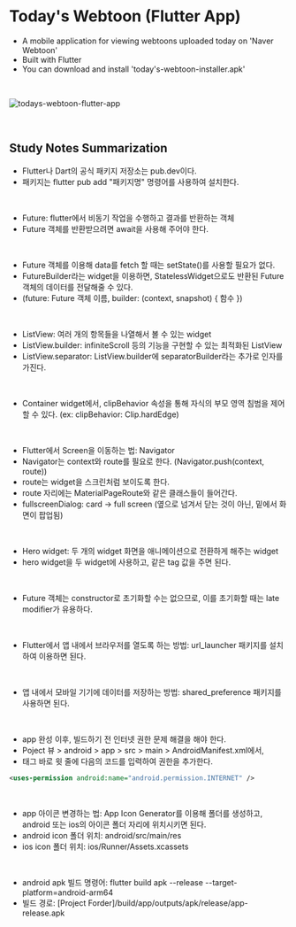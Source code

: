 # Today's Webtoon (Flutter App)

- A mobile application for viewing webtoons uploaded today on 'Naver Webtoon'
- Built with Flutter
- You can download and install 'today's-webtoon-installer.apk'

<br>

![todays-webtoon-flutter-app](https://github.com/yeohj0710/todays-webtoon-flutter-app/assets/93759367/115c9d9e-5bb1-4a1c-bdfa-c6b30bf50f2f)

<br>

## Study Notes Summarization

- Flutter나 Dart의 공식 패키지 저장소는 pub.dev이다.
- 패키지는 flutter pub add "패키지명" 명령어를 사용하여 설치한다.

<br>

- Future: flutter에서 비동기 작업을 수행하고 결과를 반환하는 객체
- Future 객체를 반환받으려면 await을 사용해 주어야 한다.

<br>

- Future 객체를 이용해 data를 fetch 할 때는 setState()를 사용할 필요가 없다.
- FutureBuilder라는 widget을 이용하면, StatelessWidget으로도 반환된 Future 객체의 데이터를 전달해줄 수 있다.
- (future: Future 객체 이름, builder: (context, snapshot) { 함수 })

<br>

- ListView: 여러 개의 항목들을 나열해서 볼 수 있는 widget
- ListView.builder: infiniteScroll 등의 기능을 구현할 수 있는 최적화된 ListView
- ListView.separator: ListView.builder에 separatorBuilder라는 추가로 인자를 가진다.

<br>

- Container widget에서, clipBehavior 속성을 통해 자식의 부모 영역 침범을 제어할 수 있다. (ex: clipBehavior: Clip.hardEdge) 

<br>

- Flutter에서 Screen을 이동하는 법: Navigator
- Navigator는 context와 route를 필요로 한다. (Navigator.push(context, route))
- route는 widget을 스크린처럼 보이도록 한다. 
- route 자리에는 MaterialPageRoute와 같은 클래스들이 들어간다.
- fullscreenDialog: card → full screen (옆으로 넘겨서 닫는 것이 아닌, 밑에서 화면이 팝업됨)

<br>

- Hero widget: 두 개의 widget 화면을 애니메이션으로 전환하게 해주는 widget
- hero widget을 두 widget에 사용하고, 같은 tag 값을 주면 된다.

<br>

- Future 객체는 constructor로 초기화할 수는 없으므로, 이를 초기화할 때는 late modifier가 유용하다.

<br>

- Flutter에서 앱 내에서 브라우저를 열도록 하는 방법: url_launcher 패키지를 설치하여 이용하면 된다.

<br>

- 앱 내에서 모바일 기기에 데이터를 저장하는 방법: shared_preference 패키지를 사용하면 된다.

<br>

- app 완성 이후, 빌드하기 전 인터넷 권한 문제 해결을 해야 한다.
- Poject 뷰 > android > app > src > main > AndroidManifest.xml에서,
- <application> 태그 바로 윗 줄에 다음의 코드를 입력하여 권한을 추가한다.
```xml
<uses-permission android:name="android.permission.INTERNET" />
```

<br>

- app 아이콘 변경하는 법: App Icon Generator를 이용해 폴더를 생성하고, android 또는 ios의 아이콘 폴더 자리에 위치시키면 된다.
- android icon 폴더 위치: android/src/main/res
- ios icon 폴더 위치: ios/Runner/Assets.xcassets

<br>

- android apk 빌드 명령어: flutter build apk --release --target-platform=android-arm64
- 빌드 경로: [Project Forder]/build/app/outputs/apk/release/app-release.apk

<br>
<br>

